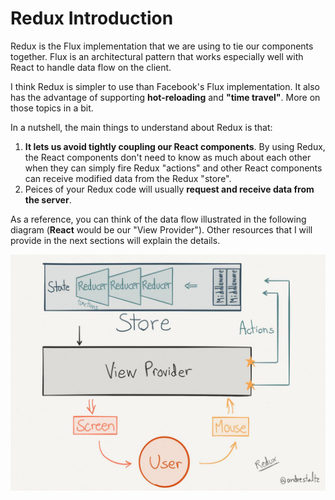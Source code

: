 
# Redux Introduction
Redux is the Flux implementation that we are using to tie our components together.  Flux is an architectural pattern that works especially well with React to handle data flow on the client.  

I think Redux is simpler to use than Facebook's Flux implementation. It also has the advantage of supporting **hot-reloading** and **"time travel"**.  More on those topics in a bit. 

In a nutshell, the main things to understand about Redux is that:
1. **It lets us avoid tightly coupling our React components**.  By using Redux, the React components don't need to know as much about each other when they can simply fire Redux "actions" and other React components can receive modified data from the Redux "store".  
2. Peices of your Redux code will usually **request and receive data from the server**. 

As a reference, you can think of the data flow illustrated in the following diagram (**React** would be our "View Provider").  Other resources that I will provide in the next sections will explain the details.

![](_assets/redux-diagram.png)



